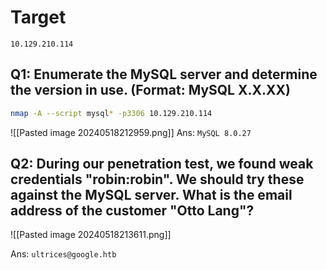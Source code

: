 # Target
```
10.129.210.114
```

## Q1: Enumerate the MySQL server and determine the version in use. (Format: MySQL X.X.XX) 
```sh
nmap -A --script mysql* -p3306 10.129.210.114
```
![[Pasted image 20240518212959.png]]
Ans: `MySQL 8.0.27`
## Q2: During our penetration test, we found weak credentials "robin:robin". We should try these against the MySQL server. What is the email address of the customer "Otto Lang"?

![[Pasted image 20240518213611.png]]

Ans: `ultrices@google.htb`